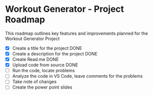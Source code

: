 # Workout Generator - Project Roadmap
This roadmap outlines key features and improvements planned for the Workout Generator Project
- [x] Create a title for the project DONE
- [x] Create a description for the project DONE
- [x] Create Read.me DONE
- [x] Upload code from source DONE 
- [ ] Run the code, locate problems
- [ ] Analyze the code in VS Code, leave comments for the problems
- [ ] Take note of changes
- [ ] Create the power point slides
